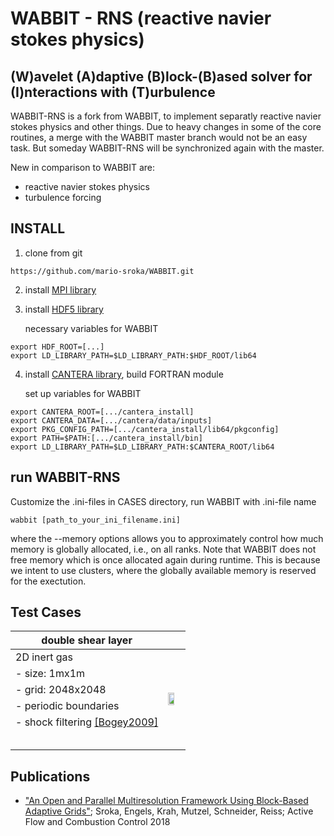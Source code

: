 # WABBIT - RNS (reactive navier stokes physics)
## (W)avelet (A)daptive (B)lock-(B)ased solver for (I)nteractions with (T)urbulence

WABBIT-RNS is a fork from WABBIT, to implement separatly reactive navier stokes physics and other things. Due to heavy changes in some of the core routines, a merge with the WABBIT master branch would not be an easy task. But someday WABBIT-RNS will be synchronized again with the master.

New in comparison to WABBIT are:

+ reactive navier stokes physics
+ turbulence forcing

## INSTALL

1. clone from git

```
https://github.com/mario-sroka/WABBIT.git
```

2. install [MPI library](https://www.open-mpi.org/) 

3. install [HDF5 library](https://www.hdfgroup.org/downloads/hdf5/source-code/ "HDF5 Source Code")

	necessary variables for WABBIT
```
export HDF_ROOT=[...]
export LD_LIBRARY_PATH=$LD_LIBRARY_PATH:$HDF_ROOT/lib64
```

4. install [CANTERA library](https://www.cantera.org/), build FORTRAN module

	set up variables for WABBIT
```
export CANTERA_ROOT=[.../cantera_install]
export CANTERA_DATA=[.../cantera/data/inputs]
export PKG_CONFIG_PATH=[.../cantera_install/lib64/pkgconfig]
export PATH=$PATH:[.../cantera_install/bin]
export LD_LIBRARY_PATH=$LD_LIBRARY_PATH:$CANTERA_ROOT/lib64
```

## run WABBIT-RNS

Customize the .ini-files in CASES directory, run WABBIT with .ini-file name

```
wabbit [path_to_your_ini_filename.ini] 
```

where the --memory options allows you to approximately control how much memory is globally allocated, i.e., on all ranks. Note that WABBIT does not free memory which is once allocated again during runtime. This is because we intent to use clusters, where the globally available memory is reserved for the exectution.

## Test Cases

<table>
    <thead>
        <tr>
            <th>double shear layer</th>
            <th></th>
        </tr>
    </thead>
    <tbody>
        <tr>
            <td>2D inert gas</td>
            <td rowspan=10><img src="pics/rho.gif" width="70%"></td>
        </tr>
        <tr>
            <td>- size: 1mx1m</td>
        </tr>
        <tr>
            <td>- grid: 2048x2048</td>
        </tr>
        <tr>
            <td>- periodic boundaries</td>
        </tr>
        <tr>
            <td>- shock filtering <a href="https://doi.org/10.1016/j.jcp.2008.10.042">[Bogey2009]</a></td>
        </tr>
        <tr><td></td></tr>
        <tr><td></td></tr>
        <tr><td></td></tr>
        <tr><td></td></tr>
        <tr><td></td></tr>
    </tbody>
</table>

## Publications

* ["An Open and Parallel Multiresolution Framework Using Block-Based Adaptive Grids"](https://link.springer.com/chapter/10.1007%2F978-3-319-98177-2_19 "Sroka2018"); Sroka, Engels, Krah, Mutzel, Schneider, Reiss; Active Flow and Combustion Control 2018
